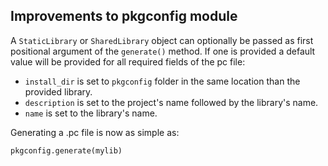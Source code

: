 ## Improvements to pkgconfig module

A `StaticLibrary` or `SharedLibrary` object can optionally be passed
as first positional argument of the `generate()` method. If one is provided a
default value will be provided for all required fields of the pc file:
- `install_dir` is set to `pkgconfig` folder in the same location than the provided library.
- `description` is set to the project's name followed by the library's name.
- `name` is set to the library's name.

Generating a .pc file is now as simple as:

```
pkgconfig.generate(mylib)
```
